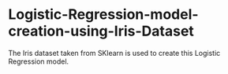 # Logistic-Regression-model-creation-using-Iris-Dataset
The Iris dataset taken from SKlearn is used to create this Logistic Regression model. 
